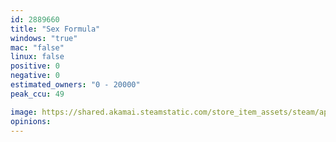 ```yaml
---
id: 2889660
title: "Sex Formula"
windows: "true"
mac: "false"
linux: false
positive: 0
negative: 0
estimated_owners: "0 - 20000"
peak_ccu: 49

image: https://shared.akamai.steamstatic.com/store_item_assets/steam/apps/2889660/header.jpg?t=1727118538
opinions:
---
```

